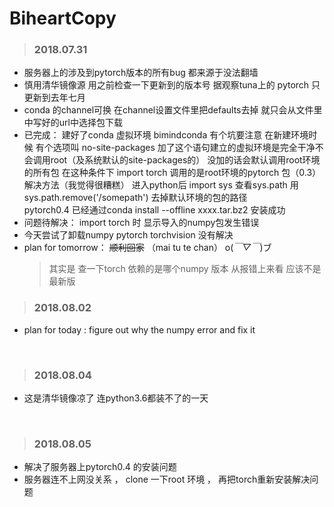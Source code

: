 # BiheartCopy
> ### **2018.07.31** 
* 服务器上的涉及到pytorch版本的所有bug 都来源于没法翻墙  
* 慎用清华镜像源 用之前检查一下更新到的版本号  据观察tuna上的 pytorch 只更新到去年七月  
* conda 的channel可换 在channel设置文件里把defaults去掉 就只会从文件里中写好的url中选择包下载  
* 已完成： 建好了conda 虚拟环境 bimindconda  有个坑要注意 在新建环境时候  有个选项叫 no-site-packages  加了这个语句建立的虚拟环境是完全干净不会调用root（及系统默认的site-packages的） 没加的话会默认调用root环境的所有包 在这种条件下 import torch 调用的是root环境的pytorch 包（0.3）
</br>解决方法（我觉得很糟糕） 进入python后 import sys 查看sys.path 用sys.path.remove('/somepath') 去掉默认环境的包的路径
</br>pytorch0.4 已经通过conda install --offline xxxx.tar.bz2 安装成功</br>
* 问题待解决： import torch 时 显示导入的numpy包发生错误 
* 今天尝试了卸载numpy pytorch torchvision  没有解决
* plan for tomorrow： ~~顺利回家~~ （mai tu te chan） o(*￣▽￣*)ブ  
  > 其实是 查一下torch 依赖的是哪个numpy 版本 从报错上来看 应该不是最新版


> ### **2018.08.02**
* plan for today : figure out why the numpy error and fix it

</br>

> ### **2018.08.04**
* 这是清华镜像凉了 连python3.6都装不了的一天
</br>

> ### **2018.08.05**
* 解决了服务器上pytorch0.4 的安装问题
* 服务器连不上网没关系 ， clone 一下root 环境 ， 再把torch重新安装解决问题

